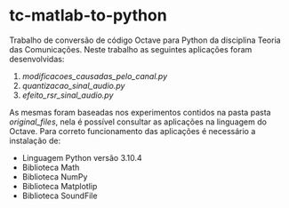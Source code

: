 # tc-matlab-to-python

Trabalho de conversão de código Octave para Python da disciplina Teoria das Comunicações. Neste trabalho as seguintes aplicações foram desenvolvidas:
1. *modificacoes_causadas_pelo_canal.py*
2. *quantizacao_sinal_audio.py*
3. *efeito_rsr_sinal_audio.py*

As mesmas foram baseadas nos experimentos contidos na pasta pasta *original_files*, nela é possível consultar as aplicações na linguagem do Octave.
Para correto funcionamento das aplicações é necessário a instalação de:
-   Linguagem Python versão 3.10.4
-   Biblioteca Math
-   Biblioteca NumPy
-   Biblioteca Matplotlip
-   Biblioteca SoundFile

